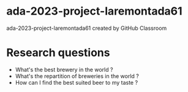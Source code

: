 # ada-2023-project-laremontada61
ada-2023-project-laremontada61 created by GitHub Classroom

# Research questions
- What's the best brewery in the world ?
- What's the repartition of breweries in the world ?
- How can I find the best suited beer to my taste ?

